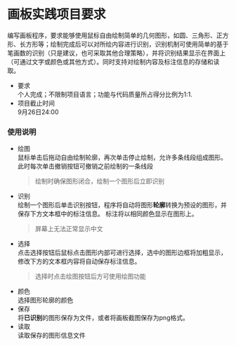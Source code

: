 # 画板实践项目要求

编写画板程序，要求能够使用鼠标自由绘制简单的几何图形，如圆、三角形、正方形、长方形等；绘制完成后可以对所绘内容进行识别，识别机制可使用简单的基于笔画数的识别（只是建议，也可采取其他合理策略），并将识别结果显示在界面上（可通过文字或颜色或其他方式）。同时支持对绘制内容及标注信息的存储和读取。  

* 要求   
个人完成；不限制项目语言；功能与代码质量所占得分比例为1:1.  
* 项目截止时间  
9月26日24:00  

### 使用说明
* 绘图  
鼠标单击后拖动自由绘制轮廓，再次单击停止绘制，允许多条线段组成图形。此时每次单击撤销按钮可撤销之前绘制的一条线段  
    >绘制时确保图形闭合，绘制一个图形后立即识别
* 识别  
绘制一个图形后单击识别按钮，程序将自动将图形**轮廓**转换为预设的图形，并保存下方文本框中的标注信息。 标注将以相同颜色显示在图形上。 
    >屏幕上无法正常显示中文
* 选择  
点击选择按钮后鼠标点击图形内部可进行选择，选中的图形边框将加粗显示，修改下方的文本框内容将自动保存标注信息。
    >选择时点击绘图按钮后方可使用绘图功能
* 颜色  
选择图形轮廓的颜色
* 保存  
将**已识别**的图形保存为文件，或者将画板截图保存为png格式。
* 读取  
读取保存的图形信息文件